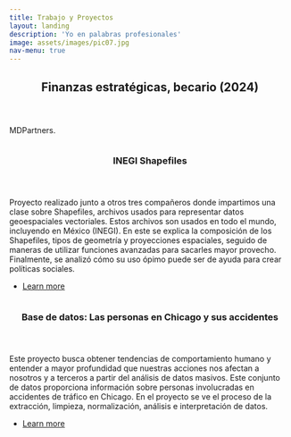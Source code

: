 ```yaml
---
title: Trabajo y Proyectos
layout: landing
description: 'Yo en palabras profesionales'
image: assets/images/pic07.jpg
nav-menu: true
---
```


<!-- Main -->
<div id="main">

<!-- One -->
<section id="one">
	<div class="inner">
		<header class="major">
			<h2>Finanzas estratégicas, becario (2024)</h2>
		</header>
		<p>MDPartners.</p>
	</div>
</section>

<!-- Two -->
<section id="two" class="spotlights">
    <!-- INEGI Shapefiles -->
	<section>
		<a href="https://github.com/barbaperezf/INEGI-Shp" class="image">
			<img src="{% link assets/images/pic08.jpg %}" alt="" data-position="center center" />
		</a>
		<div class="content">
			<div class="inner">
				<header class="major">
					<h3>INEGI Shapefiles</h3>
				</header>
				<p>Proyecto realizado junto a otros tres compañeros donde impartimos una clase sobre Shapefiles, archivos usados para representar datos geoespaciales vectoriales. Estos archivos son usados en todo el mundo, incluyendo en México (INEGI). En este se explica la composición de los Shapefiles, tipos de geometría y proyecciones espaciales, seguido de maneras de utilizar funciones avanzadas para sacarles mayor provecho. Finalmente, se analizó cómo su uso ópimo puede ser de ayuda para crear políticas sociales.</p>
				<ul class="actions">
					<li><a href="https://github.com/barbaperezf/INEGI-Shp" class="button">Learn more</a></li>
				</ul>
			</div>
		</div>
	</section>
    <!-- Chicago Chrashes_People Database -->
	<section>
		<a href="https://github.com/barbaperezf/db-project-Crashes_People" class="image">
			<img src="{% link assets/images/pic09.jpg %}" alt="" data-position="top center" />
		</a>
		<div class="content">
			<div class="inner">
				<header class="major">
					<h3>Base de datos: Las personas en Chicago y sus accidentes</h3>
				</header>
				<p>Este proyecto busca obtener tendencias de comportamiento humano y entender a mayor profundidad que nuestras acciones nos afectan a nosotros y a terceros a partir del análisis de datos masivos. Este conjunto de datos proporciona información sobre personas involucradas en accidentes de tráfico en Chicago. En el proyecto se ve el proceso de la extracción, limpieza, normalización, análisis e interpretación de datos.

</p>
				<ul class="actions">
					<li><a href="https://github.com/barbaperezf/db-project-Crashes_People" class="button">Learn more</a></li>
				</ul>
			</div>
		</div>
	</section>
</section>
</div>
